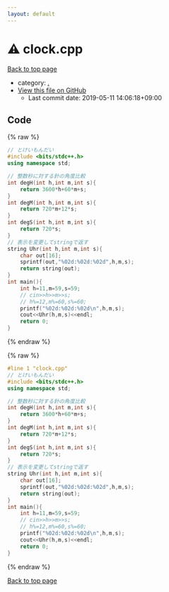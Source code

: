 ```yaml
---
layout: default
---
```


<!-- mathjax config similar to math.stackexchange -->
<script type="text/javascript" async
  src="https://cdnjs.cloudflare.com/ajax/libs/mathjax/2.7.5/MathJax.js?config=TeX-MML-AM_CHTML">
</script>
<script type="text/x-mathjax-config">
  MathJax.Hub.Config({
    TeX: { equationNumbers: { autoNumber: "AMS" }},
    tex2jax: {
      inlineMath: [ ['$','$'] ],
      processEscapes: true
    },
    "HTML-CSS": { matchFontHeight: false },
    displayAlign: "left",
    displayIndent: "2em"
  });
</script>

<script type="text/javascript" src="https://cdnjs.cloudflare.com/ajax/libs/jquery/3.4.1/jquery.min.js"></script>
<script src="https://cdn.jsdelivr.net/npm/jquery-balloon-js@1.1.2/jquery.balloon.min.js" integrity="sha256-ZEYs9VrgAeNuPvs15E39OsyOJaIkXEEt10fzxJ20+2I=" crossorigin="anonymous"></script>
<script type="text/javascript" src="../assets/js/copy-button.js"></script>
<link rel="stylesheet" href="../assets/css/copy-button.css" />


# :warning: clock.cpp

<a href="../index.html">Back to top page</a>

* category: <a href="../index.html#5058f1af8388633f609cadb75a75dc9d">.</a>
* <a href="{{ site.github.repository_url }}/blob/master/clock.cpp">View this file on GitHub</a>
    - Last commit date: 2019-05-11 14:06:18+09:00




## Code

<a id="unbundled"></a>
{% raw %}
```cpp
// とけいもんだい
#include <bits/stdc++.h>
using namespace std;

// 整数秒に対する針の角度比較
int degH(int h,int m,int s){
    return 3600*h+60*m+s;
}
int degM(int h,int m,int s){
    return 720*m+12*s;
}
int degS(int h,int m,int s){
    return 720*s;
}
// 表示を変更してstringで返す
string Uhr(int h,int m,int s){
    char out[16];
    sprintf(out,"%02d:%02d:%02d",h,m,s);
    return string(out);
}
int main(){
    int h=11,m=59,s=59;
    // cin>>h>>m>>s;
    // h%=12,m%=60,s%=60;
    printf("%02d:%02d:%02d\n",h,m,s);
    cout<<Uhr(h,m,s)<<endl;
    return 0;
}

```
{% endraw %}

<a id="bundled"></a>
{% raw %}
```cpp
#line 1 "clock.cpp"
// とけいもんだい
#include <bits/stdc++.h>
using namespace std;

// 整数秒に対する針の角度比較
int degH(int h,int m,int s){
    return 3600*h+60*m+s;
}
int degM(int h,int m,int s){
    return 720*m+12*s;
}
int degS(int h,int m,int s){
    return 720*s;
}
// 表示を変更してstringで返す
string Uhr(int h,int m,int s){
    char out[16];
    sprintf(out,"%02d:%02d:%02d",h,m,s);
    return string(out);
}
int main(){
    int h=11,m=59,s=59;
    // cin>>h>>m>>s;
    // h%=12,m%=60,s%=60;
    printf("%02d:%02d:%02d\n",h,m,s);
    cout<<Uhr(h,m,s)<<endl;
    return 0;
}

```
{% endraw %}

<a href="../index.html">Back to top page</a>


